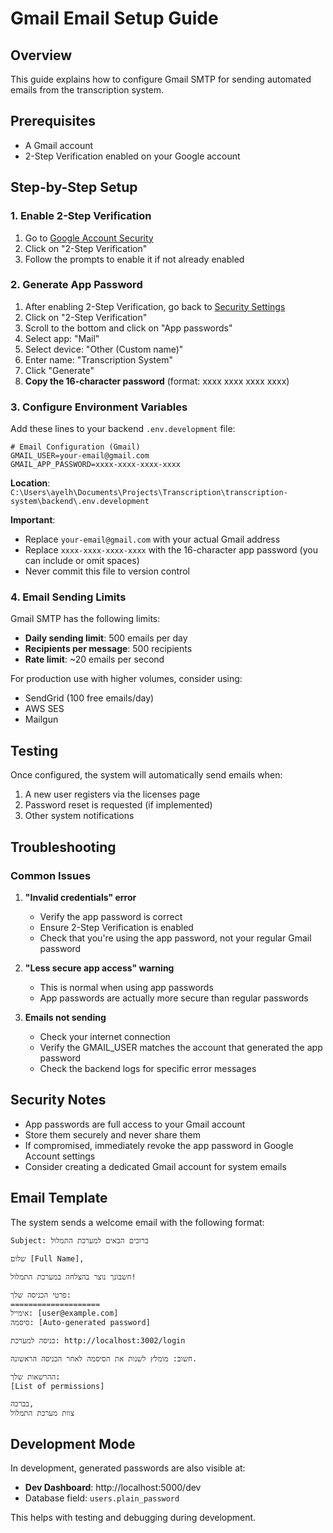 # Gmail Email Setup Guide

## Overview
This guide explains how to configure Gmail SMTP for sending automated emails from the transcription system.

## Prerequisites
- A Gmail account
- 2-Step Verification enabled on your Google account

## Step-by-Step Setup

### 1. Enable 2-Step Verification
1. Go to [Google Account Security](https://myaccount.google.com/security)
2. Click on "2-Step Verification" 
3. Follow the prompts to enable it if not already enabled

### 2. Generate App Password
1. After enabling 2-Step Verification, go back to [Security Settings](https://myaccount.google.com/security)
2. Click on "2-Step Verification"
3. Scroll to the bottom and click on "App passwords"
4. Select app: "Mail"
5. Select device: "Other (Custom name)"
6. Enter name: "Transcription System"
7. Click "Generate"
8. **Copy the 16-character password** (format: xxxx xxxx xxxx xxxx)

### 3. Configure Environment Variables
Add these lines to your backend `.env.development` file:

```env
# Email Configuration (Gmail)
GMAIL_USER=your-email@gmail.com
GMAIL_APP_PASSWORD=xxxx-xxxx-xxxx-xxxx
```

**Location**: `C:\Users\ayelh\Documents\Projects\Transcription\transcription-system\backend\.env.development`

**Important**: 
- Replace `your-email@gmail.com` with your actual Gmail address
- Replace `xxxx-xxxx-xxxx-xxxx` with the 16-character app password (you can include or omit spaces)
- Never commit this file to version control

### 4. Email Sending Limits
Gmail SMTP has the following limits:
- **Daily sending limit**: 500 emails per day
- **Recipients per message**: 500 recipients
- **Rate limit**: ~20 emails per second

For production use with higher volumes, consider using:
- SendGrid (100 free emails/day)
- AWS SES
- Mailgun

## Testing
Once configured, the system will automatically send emails when:
1. A new user registers via the licenses page
2. Password reset is requested (if implemented)
3. Other system notifications

## Troubleshooting

### Common Issues

1. **"Invalid credentials" error**
   - Verify the app password is correct
   - Ensure 2-Step Verification is enabled
   - Check that you're using the app password, not your regular Gmail password

2. **"Less secure app access" warning**
   - This is normal when using app passwords
   - App passwords are actually more secure than regular passwords

3. **Emails not sending**
   - Check your internet connection
   - Verify the GMAIL_USER matches the account that generated the app password
   - Check the backend logs for specific error messages

## Security Notes
- App passwords are full access to your Gmail account
- Store them securely and never share them
- If compromised, immediately revoke the app password in Google Account settings
- Consider creating a dedicated Gmail account for system emails

## Email Template
The system sends a welcome email with the following format:

```
Subject: ברוכים הבאים למערכת התמלול

שלום [Full Name],

חשבונך נוצר בהצלחה במערכת התמלול!

פרטי הכניסה שלך:
====================
אימייל: [user@example.com]
סיסמה: [Auto-generated password]

כניסה למערכת: http://localhost:3002/login

חשוב: מומלץ לשנות את הסיסמה לאחר הכניסה הראשונה.

ההרשאות שלך:
[List of permissions]

בברכה,
צוות מערכת התמלול
```

## Development Mode
In development, generated passwords are also visible at:
- **Dev Dashboard**: http://localhost:5000/dev
- Database field: `users.plain_password`

This helps with testing and debugging during development.
